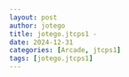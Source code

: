 ```yaml
---
layout: post
author: jotego
title: jotego.jtcps1 - 
date: 2024-12-31
categories: [Arcade, jtcps1]
tags: [jotego.jtcps1]
---
```


